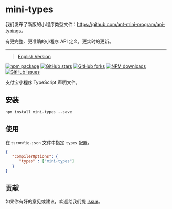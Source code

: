 # mini-types

我们发布了新版的小程序类型文件：<https://github.com/ant-mini-program/api-typings>。

有更完整、更准确的小程序 API 定义，更实时的更新。

---

> [English Version](./README.en-US.md)

[![npm package](https://img.shields.io/npm/v/mini-types.svg?style=flat-square)](https://www.npmjs.com/package/mini-types)
[![GitHub stars](https://img.shields.io/github/stars/ant-mini-program/mini-types.svg)](https://github.com/ant-mini-program/mini-types/stargazers)
[![GitHub forks](https://img.shields.io/github/forks/ant-mini-program/mini-types.svg)](https://github.com/ant-mini-program/mini-types/network/members)
[![NPM downloads](https://img.shields.io/npm/dm/mini-types.svg?style=flat-square)](https://www.npmjs.com/package/mini-types)
[![GitHub issues](https://img.shields.io/github/issues/ant-mini-program/mini-types.svg)](https://github.com/ant-mini-program/mini-types/issues)

支付宝小程序 TypeScript 声明文件。

## 安装

```
npm install mini-types --save
```

## 使用

在 `tsconfig.json` 文件中指定 `types` 配置。

```json
{
   "compilerOptions": {
      "types" : ["mini-types"]
   }
}
```

## 贡献

如果你有好的意见或建议，欢迎给我们提 [issue](https://github.com/ant-mini-program/mini-types/issues)。
